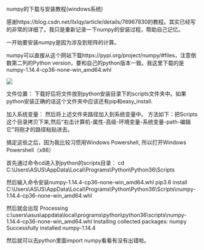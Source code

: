 numpy的下载与安装教程(windows系统)

感谢https://blog.csdn.net/llxlqy/article/details/76967830的教程。其实已经写的非常的详细了。我只是重新记录一下numpy的安装过程，帮助自己记忆。

一开始要安装numpy是因为涉及到矩阵的计算。

numpy可以直接从这个网站下载https://pypi.org/project/numpy/#files，注意倒数第二列的Python version，要和自己的python版本一致。我这里下载的是numpy-1.14.4-cp36-none-win_amd64.whl

![](https://i.imgur.com/BZ5VG8k.png)

文件位置：
下载好后将文件放到python安装目录下的scripts文件夹中。如果python安装正确的话这个文件夹中应该还有pip和easy_install.


加入系统变量：
然后将上述文件夹路径加入到系统变量中。
方法如下：把Scripts这个目录拷贝下来,然后“右击计算机-属性-高级-环境变量-系统变量-path-编辑它”将刚才的路径粘贴进去。

搞定这些之后，因为我比较习惯用Windows Powershell, 所以打开Windows Powershell（x86）

首先通过命令cd进入到python的scripts目录：
cd C:\Users\ASUS\AppData\Local\Programs\Python\Python36\Scripts

然后输入命令安装numpy-1.14.4-cp36-none-win_amd64.whl
pip3.6 install C:\Users\ASUS\AppData\Local\Programs\Python\Python36\Scripts\numpy-1.14.4-cp36-none-win_amd64.whl

然后就会出现
Processing c:\users\asus\appdata\local\programs\python\python36\scripts\numpy-1.14.4-cp36-none-win_amd64.whl
Installing collected packages: numpy
Successfully installed numpy-1.14.4

然后就可以去python里面import numpy看看有没有出错啦。
